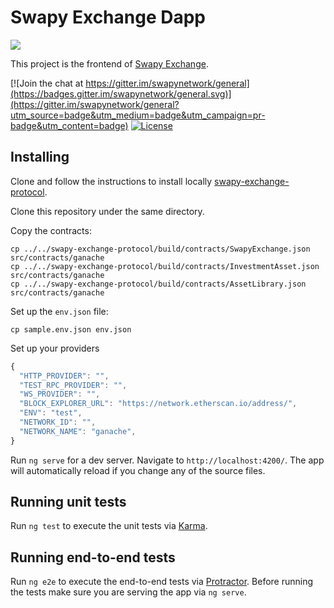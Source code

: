# Swapy Exchange Dapp

![](https://www.swapy.network/images/swapy-exchange-screen.png)


This project is the frontend of [Swapy Exchange](https://github.com/swapynetwork/swapy-exchange-protocol).

[![Join the chat at https://gitter.im/swapynetwork/general](https://badges.gitter.im/swapynetwork/general.svg)](https://gitter.im/swapynetwork/general?utm_source=badge&utm_medium=badge&utm_campaign=pr-badge&utm_content=badge)
[![License](https://img.shields.io/badge/License-Apache%202.0-blue.svg)](https://opensource.org/licenses/Apache-2.0)

## Installing

Clone and follow the instructions to install locally [swapy-exchange-protocol](https://github.com/swapynetwork/swapy-exchange-protocol).

Clone this repository under the same directory.

Copy the contracts:
``` shell
cp ../../swapy-exchange-protocol/build/contracts/SwapyExchange.json src/contracts/ganache
cp ../../swapy-exchange-protocol/build/contracts/InvestmentAsset.json src/contracts/ganache
cp ../../swapy-exchange-protocol/build/contracts/AssetLibrary.json src/contracts/ganache
```

Set up the `env.json` file:
```shell
cp sample.env.json env.json
```

Set up your providers
``` javascript
{
  "HTTP_PROVIDER": "",
  "TEST_RPC_PROVIDER": "",
  "WS_PROVIDER": "",
  "BLOCK_EXPLORER_URL": "https://network.etherscan.io/address/",
  "ENV": "test",
  "NETWORK_ID": "",
  "NETWORK_NAME": "ganache",
}

```

Run `ng serve` for a dev server. Navigate to `http://localhost:4200/`. The app will automatically reload if you change any of the source files.


## Running unit tests

Run `ng test` to execute the unit tests via [Karma](https://karma-runner.github.io).

## Running end-to-end tests

Run `ng e2e` to execute the end-to-end tests via [Protractor](http://www.protractortest.org/).
Before running the tests make sure you are serving the app via `ng serve`.
